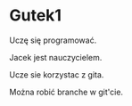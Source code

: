 # Gutek1

Uczę się programować.

Jacek jest nauczycielem.

Ucze sie korzystac z gita.

Można robić branche w git'cie.